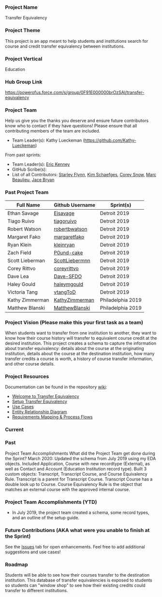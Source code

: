 ### Project Name
Transfer Equivalency

### Project Theme
This project is an app meant to help students and institutions search for course and credit transfer equivalency between institutions.

### Project Vertical
Education

### Hub Group Link
https://powerofus.force.com/s/group/0F91E000000brOzSAI/transfer-equivalency

### Project Team
Help us give you the thanks you deserve and ensure future contributors know who to contact if they have questions! Please ensure that all contributing members of the team are included.
* Team Leader(s): Kathy Lueckeman (https://github.com/Kathy-Lueckeman)

From past sprints:
* Team Leader(s): [Eric Kenney](https://github.com/IAmEricKenney)
* GitHub Scribe(s): 
* List of all Contributors: [Starley Flynn](https://github.com/StarleyFlynn), [Kim Schaefges](https://github.com/kschaefges), [Corey Snow](https://github.com/csnow-storm), [Marc Beaulieu](https://github.com/SoundSkulptor), [Jace Bryan](https://github.com/jacebryan)

### Past Project Team

Full Name       | Github Username                                      | Sprint(s)               
------------    | -------------                                        | -------------   
Ethan Savage    | [Ejsavage](https://github.com/Ejsavage)              | Detroit 2019
Tiago Ruivo     | [tiagoruivo](https://github.com/tiagoruivo)          | Detroit 2019
Robert Watson   | [robertbwatson](https://github.com/robertbwatson)    | Detroit 2019
Margaret Fako   | [margaretfako](https://github.com/margaretfako)      | Detroit 2019
Ryan Klein      | [kleinryan](https://github.com/kleinryan)            | Detroit 2019
Zach Field      | [P0und-cake](https://github.com/P0und-cake)          | Detroit 2019
Scott Lieberman | [ScottLiebermnn](https://github.com/ScottLiebermn)   | Detroit 2019
Corey Rittvo    | [coreyrittvo](https://github.com/coreyrittvo)        | Detroit 2019
Dave Lea        | [Dave-SFDO](https://github.com/Dave-SFDO)            | Detroit 2019
Haley Gould     | [haleymgould](https://github.com/haleymgould)        | Detroit 2019
Victoria Tang   | [vtangToD](https://github.com/vtangToD)              | Detroit 2019
Kathy Zimmerman | [KathyZimmerman](https://github.com/KathyZimmerman)  | Philadelphia 2019
Matthew Blanski | [MatthewBlanski](https://github.com/MatthewBlanski)  | Philadelphia 2019

### Project Vision (Please make this your first task as a team)

When students want to transfer from one institution to another, they want to know how their course history will transfer to equivalent course credit at the desired institution. This project creates a schema to capture the information about transfer equivalency: details about the course at the originating institution, details about the course at the destination institution, how many transfer credits a course is worth, a history of course transfer information, and other course details.

### Project Resources
Documentation can be found in the repository [wiki](https://github.com/SFDO-Community-Sprints/transfer-equivalency/wiki):

* [Welcome to Transfer Equivalency](https://github.com/SFDO-Community-Sprints/transfer-equivalency/wiki/Welcome-to-Transfer-Equivalency)
* [Setup Transfer Equivalency](https://github.com/SFDO-Community-Sprints/transfer-equivalency/wiki/Setup-Transfer-Equivalency)
* [Use Cases](https://github.com/SFDO-Community-Sprints/transfer-equivalency/wiki/Use-Cases)
* [Entity Relationship Diagram](https://github.com/SFDO-Community-Sprints/transfer-equivalency/wiki/Entity-Relationship-Diagram)
* [Requirements Mapping & Process Flows](https://github.com/SFDO-Community-Sprints/transfer-equivalency/wiki/Requirements-Mapping-&-Process-Flows)

### Current 

### Past
Project Team Accomplishments
What did the Project Team get done during the Sprint?
March 2020: Updated the schema from July 2019 using my EDA objects. Included Application, Course with new recordtype (External), as well as Contact and Account (Education Institution record type). Built 3 custom objects: Transcript, Transcript Course, and Course Equivalency Rule.
Transcript is a parent for Transcript Course. Transcript Course has a double look up to Course. Course Equivalency Rule is the object that matches an external course with the approved internal course.

### Project Team Accomplishments (YTD)
* In July 2019, the project team created a schema, some record types, and an outline of the setup guide.

### Future Contributions (AKA what were you unable to finish at the Sprint)
See the [Issues](https://github.com/SFDO-Community-Sprints/transfer-equivalency/issues) tab for open enhancements. Feel free to add additional suggestions and use cases!

### Roadmap
Students will be able to see how their courses transfer to the destination institution. This database of transfer equivalencies is exposed to students so students can "window shop" to see how their existing credits could transfer to different institutions.
